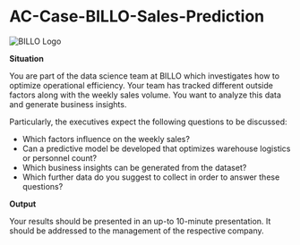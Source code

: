 # AC-Case-BILLO-Sales-Prediction

![BILLO Logo](https://github.com/yannikgaebel/AC-Case-BILLO-Sales-Prediction/assets/58168717/f85ccc5b-849c-4d33-bd5f-8b1c9cbce135)

**Situation**

You are part of the data science team at BILLO which investigates how to optimize operational efficiency. Your team has tracked different outside factors along with the weekly sales volume. You want to analyze this data and generate business insights.

Particularly, the executives expect the following questions to be discussed:

- Which factors influence on the weekly sales?
- Can a predictive model be developed that optimizes warehouse logistics or personnel count?
- Which business insights can be generated from the dataset?
- Which further data do you suggest to collect in order to answer these questions?

**Output**

Your results should be presented in an up-to 10-minute presentation. It should be addressed to the management of the respective company.
